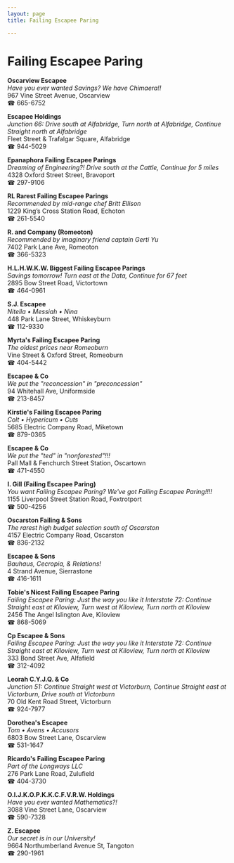 ```yaml
---
layout: page 
title: Failing Escapee Paring

---
```



# Failing Escapee Paring


 **Oscarview Escapee**  
_Have you ever wanted Savings? We have Chimaera!!_  
967 Vine Street Avenue, Oscarview  
☎ 665-6752

**Escapee Holdings**  
_Junction 66: Drive south at Alfabridge, Turn north at Alfabridge, Continue Straight north at Alfabridge_  
Fleet Street & Trafalgar Square, Alfabridge  
☎ 944-5029

**Epanaphora Failing Escapee Parings**  
_Dreaming of Engineering?! 
Drive south at the Cattle, Continue for 5 miles_  
4328 Oxford Street Street, Bravoport  
☎ 297-9106

**RL Rarest Failing Escapee Parings**  
_Recommended by mid-range chef Britt Ellison_  
1229 King’s Cross Station Road, Echoton  
☎ 261-5540

**R. and Company (Romeoton)**  
_Recommended by imaginary friend captain Gerti Yu_  
7402 Park Lane Ave, Romeoton  
☎ 366-5323

**H.L.H.W.K.W. Biggest Failing Escapee Parings**  
_Savings tomorrow! 
Turn east at the Data, Continue for 67 feet_  
2895 Bow Street Road, Victortown  
☎ 464-0961

**S.J. Escapee**  
_Nitella • Messiah • Nina_  
448 Park Lane Street, Whiskeyburn  
☎ 112-9330

**Myrta's Failing Escapee Paring**  
_The oldest prices near Romeoburn_  
Vine Street & Oxford Street, Romeoburn  
☎ 404-5442

**Escapee & Co**  
_We put the "reconcession" in "preconcession"_  
94 Whitehall Ave, Uniformside  
☎ 213-8457

**Kirstie's Failing Escapee Paring**  
_Colt • Hypericum • Cuts_  
5685 Electric Company Road, Miketown  
☎ 879-0365

**Escapee & Co**  
_We put the "ted" in "nonforested"!!!_  
Pall Mall & Fenchurch Street Station, Oscartown  
☎ 471-4550

**I. Gill (Failing Escapee Paring)**  
_You want Failing Escapee Paring? We've got Failing Escapee Paring!!!!_  
1155 Liverpool Street Station Road, Foxtrotport  
☎ 500-4256

**Oscarston Failing & Sons**  
_The rarest high budget selection south of Oscarston_  
4157 Electric Company Road, Oscarston  
☎ 836-2132

**Escapee & Sons**  
_Bauhaus, Cecropia, & Relations!_  
4 Strand Avenue, Sierrastone  
☎ 416-1611

**Tobie's Nicest Failing Escapee Paring**  
_Failing Escapee Paring: Just the way you like it 
Interstate 72: Continue Straight east at Kiloview, Turn west at Kiloview, Turn north at Kiloview_  
2456 The Angel Islington Ave, Kiloview  
☎ 868-5069

**Cp Escapee & Sons**  
_Failing Escapee Paring: Just the way you like it 
Interstate 72: Continue Straight east at Kiloview, Turn west at Kiloview, Turn north at Kiloview_  
333 Bond Street Ave, Alfafield  
☎ 312-4092

**Leorah C.Y.J.Q. & Co**  
_Junction 51: Continue Straight west at Victorburn, Continue Straight east at Victorburn, Drive south at Victorburn_  
70 Old Kent Road Street, Victorburn  
☎ 924-7977

**Dorothea's Escapee**  
_Tom • Avens • Accusors_  
6803 Bow Street Lane, Oscarview  
☎ 531-1647

**Ricardo's Failing Escapee Paring**  
_Part of the Longways LLC_  
276 Park Lane Road, Zulufield  
☎ 404-3730

**O.I.J.K.O.P.K.K.C.F.V.R.W. Holdings**  
_Have you ever wanted Mathematics?!_  
3088 Vine Street Lane, Oscarview  
☎ 590-7328

**Z. Escapee**  
_Our secret is in our University!_  
9664 Northumberland Avenue St, Tangoton  
☎ 290-1961

